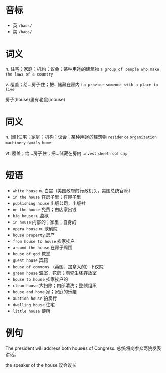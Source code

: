 # 音标

- 英 `/haʊs/`
- 美 `/haʊs/`

# 词义

n. 住宅；家庭；机构；议会；某种用途的建筑物
`a group of people who make the laws of a country`

v. 覆盖；给…房子住；把…储藏在房内
`to provide someone with a place to live`



房子(house)里有老鼠(mouse)

# 同义

n. [建]住宅；家庭；机构；议会；某种用途的建筑物
`residence` `organization` `machinery` `family` `home`

vt. 覆盖；给…房子住；把…储藏在房内
`invest` `sheet` `roof` `cap`

# 短语

- `white house` n. 白宫（美国政府的行政机关，美国总统官邸）
- `in the house` 在房子里；在屋子里
- `publishing house` 出版公司，出版社
- `on the house` 免费；由店家出钱
- `big house` n. 监狱
- `in house` 内部的；家里；自身的
- `opera house` n. 歌剧院
- `house property` 房产
- `from house to house` 挨家挨户
- `around the house` 在房子周围
- `house of god` 教堂
- `guest house` 宾馆
- `house of commons` （英国、加拿大的）下议院
- `green house` 温室，花房；陶瓷生坯存放室
- `house to house` 挨家挨户的
- `clean house` 大扫除；内部清洗；整顿组织
- `house and home` 家；家庭的乐趣
- `auction house` 拍卖行
- `dwelling house` 住宅
- `little house` 便所

# 例句

The president will address both houses of Congress.
总统将向参众两院发表讲话。

the speaker of the house
议会议长


